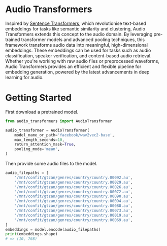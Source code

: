 # Audio Transformers

Inspired by [Sentence Transformers](https://github.com/UKPLab/sentence-transformers), which revolutionise text-based embeddings for tasks like semantic similarity and clustering, Audio Transformers extends this concept to the audio domain. By leveraging pre-trained transformer models and advanced pooling techniques, this framework transforms audio data into meaningful, high-dimensional embeddings. These embeddings can be used for tasks such as audio classification, speaker verification, and content-based audio retrieval. Whether you're working with raw audio files or preprocessed waveforms, Audio Transformers provides an efficient and flexible pipeline for embedding generation, powered by the latest advancements in deep learning for audio.

# Getting Started

First download a pretrained model.

```python
from audio_transformers import AudioTransformer

audio_transformer = AudioTransformer(
    model_name_or_path='facebook/wav2vec2-base', 
    max_length_seconds=10, 
    return_attention_mask=True, 
    pooling_mode='mean', 
)
```

Then provide some audio files to the model.

```python
audio_filepaths = [
    '/mnt/confit/gtzan/genres/country/country.00092.au',
    '/mnt/confit/gtzan/genres/country/country.00029.au',
    '/mnt/confit/gtzan/genres/country/country.00026.au',
    '/mnt/confit/gtzan/genres/country/country.00072.au',
    '/mnt/confit/gtzan/genres/country/country.00090.au',
    '/mnt/confit/gtzan/genres/country/country.00094.au',
    '/mnt/confit/gtzan/genres/country/country.00088.au',
    '/mnt/confit/gtzan/genres/country/country.00073.au',
    '/mnt/confit/gtzan/genres/country/country.00019.au',
    '/mnt/confit/gtzan/genres/country/country.00069.au', 
]
embeddings = model.encode(audio_filepaths)
print(embeddings.shape)
# => (10, 768)
```
